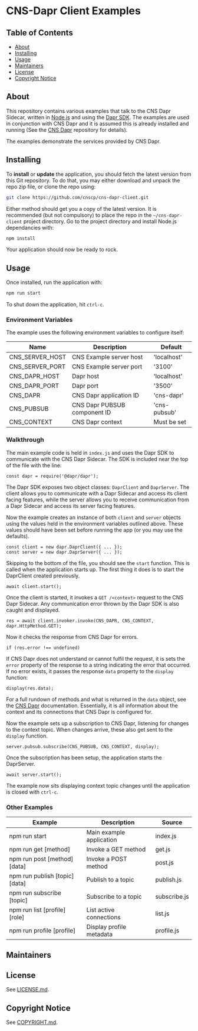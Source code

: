 # CNS-Dapr Client Examples

## Table of Contents

- [About](#about)
- [Installing](#installing)
- [Usage](#usage)
- [Maintainers](#maintainers)
- [License](#license)
- [Copyright Notice](#copyright-notice)

## About

This repository contains various examples that talk to the CNS Dapr Sidecar, written in [Node.js](https://nodejs.org/en/about) and using the [Dapr SDK](https://docs.dapr.io/developing-applications/sdks/js/). The examples are used in conjunction with CNS Dapr and it is assumed this is already installed and running (See the [CNS Dapr](https://github.com/CNSCP/cns-dapr) repository for details).

The examples demonstrate the services provided by CNS Dapr.

## Installing

To **install** or **update** the application, you should fetch the latest version from this Git repository. To do that, you may either download and unpack the repo zip file, or clone the repo using:

```sh
git clone https://github.com/cnscp/cns-dapr-client.git
```

Either method should get you a copy of the latest version. It is recommended (but not compulsory) to place the repo in the `~/cns-dapr-client` project directory. Go to the project directory and install Node.js dependancies with:

```sh
npm install
```

Your application should now be ready to rock.

## Usage

Once installed, run the application with:

```sh
npm run start
```

To shut down the application, hit `ctrl-c`.

### Environment Variables

The example uses the following environment variables to configure itself:

| Name             | Description                      | Default                |
|------------------|----------------------------------|------------------------|
| CNS_SERVER_HOST  | CNS Example server host          | 'localhost'            |
| CNS_SERVER_PORT  | CNS Example server port          | '3100'                 |
| CNS_DAPR_HOST    | Dapr host                        | 'localhost'            |
| CNS_DAPR_PORT    | Dapr port                        | '3500'                 |
| CNS_DAPR         | CNS Dapr application ID          | 'cns-dapr'             |
| CNS_PUBSUB       | CNS Dapr PUBSUB component ID     | 'cns-pubsub'           |
| CNS_CONTEXT      | CNS Dapr context                 | Must be set            |

### Walkthrough

The main example code is held in `index.js` and uses the Dapr SDK to communicate with the CNS Dapr Sidecar. The SDK is included near the top of the file with the line:

```
const dapr = require('@dapr/dapr');
```

The Dapr SDK exposes two object classes: `DaprClient` and `DaprServer`. The client allows you to communicate with a Dapr Sidecar and access its client facing features, while the server allows you to receive communication from a Dapr Sidecar and access its server facing features.

Now the example creates an instance of both `client` and `server` objects using the values held in the environment variables outlined above. These values should have been set before running the app (or you may use the defaults).

```
const client = new dapr.DaprClient({ ... });
const server = new dapr.DaprServer({ ... });
```

Skipping to the bottom of the file, you should see the `start` function. This is called when the application starts up. The first thing it does is to start the DaprClient created previously.

```
await client.start();
```

Once the client is started, it invokes a `GET /<context>` request to the CNS Dapr Sidecar. Any communication error thrown by the Dapr SDK is also caught and displayed.

```
res = await client.invoker.invoke(CNS_DAPR, CNS_CONTEXT, dapr.HttpMethod.GET);
```

Now it checks the response from CNS Dapr for errors.

```
if (res.error !== undefined)
```

If CNS Dapr does not understand or cannot fulfil the request, it is sets the `error` property of the response to a string indicating the error that occurred. If no error exists, it passes the response `data` property to the `display` function:

```
display(res.data);
```

For a full rundown of methods and what is returned in the `data` object, see the [CNS Dapr](https://github.com/CNSCP/cns-dapr) documentation. Essentially, it is all information about the context and its connections that CNS Dapr is configured for.

Now the example sets up a subscription to CNS Dapr, listening for changes to the context topic. When changes arrive, these also get sent to the `display` function.

```
server.pubsub.subscribe(CNS_PUBSUB, CNS_CONTEXT, display);
```

Once the subscription has been setup, the application starts the DaprServer.

```
await server.start();
```

The example now sits displaying context topic changes until the application is closed with `ctrl-c`.

### Other Examples

| Example                        | Description                | Source         |
|--------------------------------|----------------------------|----------------|
| npm run start                  | Main example application   | index.js       |
| npm run get [method]           | Invoke a GET method        | get.js         |
| npm run post [method] [data]   | Invoke a POST method       | post.js        |
| npm run publish [topic] [data] | Publish to a topic         | publish.js     |
| npm run subscribe [topic]      | Subscribe to a topic       | subscribe.js   |
| npm run list [profile] [role]  | List active connections    | list.js        |
| npm run profile [profile]      | Display profile metadata   | profile.js     |

## Maintainers

## License

See [LICENSE.md](./LICENSE.md).

## Copyright Notice

See [COPYRIGHT.md](./COPYRIGHT.md).

